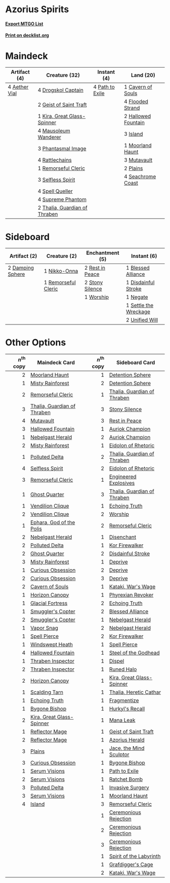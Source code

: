 # Azorius Spirits

#### [Export MTGO List](../collection/Azorius%20Spirits/Azorius%20Spirits.txt)
#### [Print on decklist.org](http://decklist.org/?deckmain=4%09Aether%20Vial%0A1%09Cavern%20of%20Souls%0A4%09Drogskol%20Captain%0A4%09Flooded%20Strand%0A2%09Geist%20of%20Saint%20Traft%0A2%09Hallowed%20Fountain%0A3%09Island%0A1%09Kira,%20Great%20Glass-Spinner%0A4%09Mausoleum%20Wanderer%0A1%09Moorland%20Haunt%0A3%09Mutavault%0A4%09Path%20to%20Exile%0A3%09Phantasmal%20Image%0A2%09Plains%0A4%09Rattlechains%0A1%09Remorseful%20Cleric%0A4%09Seachrome%20Coast%0A3%09Selfless%20Spirit%0A4%09Spell%20Queller%0A4%09Supreme%20Phantom%0A2%09Thalia,%20Guardian%20of%20Thraben&deckside=1%09Blessed%20Alliance%0A2%09Damping%20Sphere%0A1%09Disdainful%20Stroke%0A1%09Negate%0A1%09Nikko-Onna%0A1%09Remorseful%20Cleric%0A2%09Rest%20in%20Peace%0A1%09Settle%20the%20Wreckage%0A2%09Stony%20Silence%0A2%09Unified%20Will%0A1%09Worship)
# Maindeck

|                                      Artifact (4)                                      |                                             Creature (32)                                              |                                       Instant (4)                                        |                                          Land (20)                                           |
|----------------------------------------------------------------------------------------|--------------------------------------------------------------------------------------------------------|------------------------------------------------------------------------------------------|----------------------------------------------------------------------------------------------|
|4 [Aether Vial](http://gatherer.wizards.com/Pages/Card/Details.aspx?multiverseid=370514)|4 [Drogskol Captain](http://gatherer.wizards.com/Pages/Card/Details.aspx?multiverseid=244773)           |4 [Path to Exile](http://gatherer.wizards.com/Pages/Card/Details.aspx?multiverseid=370408)|1 [Cavern of Souls](http://gatherer.wizards.com/Pages/Card/Details.aspx?multiverseid=426057)  |
|                                                                                        |2 [Geist of Saint Traft](http://gatherer.wizards.com/Pages/Card/Details.aspx?multiverseid=409577)       |                                                                                          |4 [Flooded Strand](http://gatherer.wizards.com/Pages/Card/Details.aspx?multiverseid=405098)   |
|                                                                                        |1 [Kira, Great Glass-Spinner](http://gatherer.wizards.com/Pages/Card/Details.aspx?multiverseid=370349)  |                                                                                          |2 [Hallowed Fountain](http://gatherer.wizards.com/Pages/Card/Details.aspx?multiverseid=405100)|
|                                                                                        |4 [Mausoleum Wanderer](http://gatherer.wizards.com/Pages/Card/Details.aspx?multiverseid=414364)         |                                                                                          |3 [Island](http://gatherer.wizards.com/Pages/Card/Details.aspx?multiverseid=439602)           |
|                                                                                        |3 [Phantasmal Image](http://gatherer.wizards.com/Pages/Card/Details.aspx?multiverseid=425871)           |                                                                                          |1 [Moorland Haunt](http://gatherer.wizards.com/Pages/Card/Details.aspx?multiverseid=233239)   |
|                                                                                        |4 [Rattlechains](http://gatherer.wizards.com/Pages/Card/Details.aspx?multiverseid=409824)               |                                                                                          |3 [Mutavault](http://gatherer.wizards.com/Pages/Card/Details.aspx?multiverseid=152724)        |
|                                                                                        |1 [Remorseful Cleric](http://gatherer.wizards.com/Pages/Card/Details.aspx?multiverseid=447169)          |                                                                                          |2 [Plains](http://gatherer.wizards.com/Pages/Card/Details.aspx?multiverseid=439601)           |
|                                                                                        |3 [Selfless Spirit](http://gatherer.wizards.com/Pages/Card/Details.aspx?multiverseid=414332)            |                                                                                          |4 [Seachrome Coast](http://gatherer.wizards.com/Pages/Card/Details.aspx?multiverseid=209399)  |
|                                                                                        |4 [Spell Queller](http://gatherer.wizards.com/Pages/Card/Details.aspx?multiverseid=414494)              |                                                                                          |                                                                                              |
|                                                                                        |4 [Supreme Phantom](http://gatherer.wizards.com/Pages/Card/Details.aspx?multiverseid=447212)            |                                                                                          |                                                                                              |
|                                                                                        |2 [Thalia, Guardian of Thraben](http://gatherer.wizards.com/Pages/Card/Details.aspx?multiverseid=442025)|                                                                                          |                                                                                              |


# Sideboard

|                                       Artifact (2)                                        |                                         Creature (2)                                         |                                     Enchantment (5)                                      |                                          Instant (6)                                           |
|-------------------------------------------------------------------------------------------|----------------------------------------------------------------------------------------------|------------------------------------------------------------------------------------------|------------------------------------------------------------------------------------------------|
|2 [Damping Sphere](http://gatherer.wizards.com/Pages/Card/Details.aspx?multiverseid=443101)|1 [Nikko-Onna](http://gatherer.wizards.com/Pages/Card/Details.aspx?multiverseid=84639)        |2 [Rest in Peace](http://gatherer.wizards.com/Pages/Card/Details.aspx?multiverseid=442021)|1 [Blessed Alliance](http://gatherer.wizards.com/Pages/Card/Details.aspx?multiverseid=414302)   |
|                                                                                           |1 [Remorseful Cleric](http://gatherer.wizards.com/Pages/Card/Details.aspx?multiverseid=447169)|2 [Stony Silence](http://gatherer.wizards.com/Pages/Card/Details.aspx?multiverseid=425850)|1 [Disdainful Stroke](http://gatherer.wizards.com/Pages/Card/Details.aspx?multiverseid=446776)  |
|                                                                                           |                                                                                              |1 [Worship](http://gatherer.wizards.com/Pages/Card/Details.aspx?multiverseid=429865)      |1 [Negate](http://gatherer.wizards.com/Pages/Card/Details.aspx?multiverseid=447135)             |
|                                                                                           |                                                                                              |                                                                                          |1 [Settle the Wreckage](http://gatherer.wizards.com/Pages/Card/Details.aspx?multiverseid=435186)|
|                                                                                           |                                                                                              |                                                                                          |2 [Unified Will](http://gatherer.wizards.com/Pages/Card/Details.aspx?multiverseid=193456)       |


# Other Options

|*n*<sup>th</sup> copy|                                            Maindeck Card                                             |*n*<sup>th</sup> copy|                                            Sideboard Card                                            |
|--------------------:|------------------------------------------------------------------------------------------------------|--------------------:|------------------------------------------------------------------------------------------------------|
|                    2|[Moorland Haunt](http://gatherer.wizards.com/Pages/Card/Details.aspx?multiverseid=233239)             |                    1|[Detention Sphere](http://gatherer.wizards.com/Pages/Card/Details.aspx?multiverseid=270356)           |
|                    1|[Misty Rainforest](http://gatherer.wizards.com/Pages/Card/Details.aspx?multiverseid=426065)           |                    2|[Detention Sphere](http://gatherer.wizards.com/Pages/Card/Details.aspx?multiverseid=270356)           |
|                    2|[Remorseful Cleric](http://gatherer.wizards.com/Pages/Card/Details.aspx?multiverseid=447169)          |                    1|[Thalia, Guardian of Thraben](http://gatherer.wizards.com/Pages/Card/Details.aspx?multiverseid=442025)|
|                    3|[Thalia, Guardian of Thraben](http://gatherer.wizards.com/Pages/Card/Details.aspx?multiverseid=442025)|                    3|[Stony Silence](http://gatherer.wizards.com/Pages/Card/Details.aspx?multiverseid=425850)              |
|                    4|[Mutavault](http://gatherer.wizards.com/Pages/Card/Details.aspx?multiverseid=152724)                  |                    3|[Rest in Peace](http://gatherer.wizards.com/Pages/Card/Details.aspx?multiverseid=442021)              |
|                    3|[Hallowed Fountain](http://gatherer.wizards.com/Pages/Card/Details.aspx?multiverseid=405100)          |                    1|[Auriok Champion](http://gatherer.wizards.com/Pages/Card/Details.aspx?multiverseid=438575)            |
|                    1|[Nebelgast Herald](http://gatherer.wizards.com/Pages/Card/Details.aspx?multiverseid=414366)           |                    2|[Auriok Champion](http://gatherer.wizards.com/Pages/Card/Details.aspx?multiverseid=438575)            |
|                    2|[Misty Rainforest](http://gatherer.wizards.com/Pages/Card/Details.aspx?multiverseid=426065)           |                    1|[Eidolon of Rhetoric](http://gatherer.wizards.com/Pages/Card/Details.aspx?multiverseid=380409)        |
|                    1|[Polluted Delta](http://gatherer.wizards.com/Pages/Card/Details.aspx?multiverseid=405104)             |                    2|[Thalia, Guardian of Thraben](http://gatherer.wizards.com/Pages/Card/Details.aspx?multiverseid=442025)|
|                    4|[Selfless Spirit](http://gatherer.wizards.com/Pages/Card/Details.aspx?multiverseid=414332)            |                    2|[Eidolon of Rhetoric](http://gatherer.wizards.com/Pages/Card/Details.aspx?multiverseid=380409)        |
|                    3|[Remorseful Cleric](http://gatherer.wizards.com/Pages/Card/Details.aspx?multiverseid=447169)          |                    1|[Engineered Explosives](http://gatherer.wizards.com/Pages/Card/Details.aspx?multiverseid=370549)      |
|                    1|[Ghost Quarter](http://gatherer.wizards.com/Pages/Card/Details.aspx?multiverseid=430470)              |                    3|[Thalia, Guardian of Thraben](http://gatherer.wizards.com/Pages/Card/Details.aspx?multiverseid=442025)|
|                    1|[Vendilion Clique](http://gatherer.wizards.com/Pages/Card/Details.aspx?multiverseid=370390)           |                    1|[Echoing Truth](http://gatherer.wizards.com/Pages/Card/Details.aspx?multiverseid=370394)              |
|                    2|[Vendilion Clique](http://gatherer.wizards.com/Pages/Card/Details.aspx?multiverseid=370390)           |                    2|[Worship](http://gatherer.wizards.com/Pages/Card/Details.aspx?multiverseid=429865)                    |
|                    1|[Ephara, God of the Polis](http://gatherer.wizards.com/Pages/Card/Details.aspx?multiverseid=378517)   |                    2|[Remorseful Cleric](http://gatherer.wizards.com/Pages/Card/Details.aspx?multiverseid=447169)          |
|                    2|[Nebelgast Herald](http://gatherer.wizards.com/Pages/Card/Details.aspx?multiverseid=414366)           |                    1|[Disenchant](http://gatherer.wizards.com/Pages/Card/Details.aspx?multiverseid=201162)                 |
|                    2|[Polluted Delta](http://gatherer.wizards.com/Pages/Card/Details.aspx?multiverseid=405104)             |                    1|[Kor Firewalker](http://gatherer.wizards.com/Pages/Card/Details.aspx?multiverseid=442010)             |
|                    2|[Ghost Quarter](http://gatherer.wizards.com/Pages/Card/Details.aspx?multiverseid=430470)              |                    2|[Disdainful Stroke](http://gatherer.wizards.com/Pages/Card/Details.aspx?multiverseid=446776)          |
|                    3|[Misty Rainforest](http://gatherer.wizards.com/Pages/Card/Details.aspx?multiverseid=426065)           |                    1|[Deprive](http://gatherer.wizards.com/Pages/Card/Details.aspx?multiverseid=193519)                    |
|                    1|[Curious Obsession](http://gatherer.wizards.com/Pages/Card/Details.aspx?multiverseid=439692)          |                    2|[Deprive](http://gatherer.wizards.com/Pages/Card/Details.aspx?multiverseid=193519)                    |
|                    2|[Curious Obsession](http://gatherer.wizards.com/Pages/Card/Details.aspx?multiverseid=439692)          |                    3|[Deprive](http://gatherer.wizards.com/Pages/Card/Details.aspx?multiverseid=193519)                    |
|                    2|[Cavern of Souls](http://gatherer.wizards.com/Pages/Card/Details.aspx?multiverseid=426057)            |                    1|[Kataki, War's Wage](http://gatherer.wizards.com/Pages/Card/Details.aspx?multiverseid=370414)         |
|                    1|[Horizon Canopy](http://gatherer.wizards.com/Pages/Card/Details.aspx?multiverseid=438806)             |                    1|[Phyrexian Revoker](http://gatherer.wizards.com/Pages/Card/Details.aspx?multiverseid=220589)          |
|                    1|[Glacial Fortress](http://gatherer.wizards.com/Pages/Card/Details.aspx?multiverseid=435416)           |                    2|[Echoing Truth](http://gatherer.wizards.com/Pages/Card/Details.aspx?multiverseid=370394)              |
|                    1|[Smuggler's Copter](http://gatherer.wizards.com/Pages/Card/Details.aspx?multiverseid=417808)          |                    2|[Blessed Alliance](http://gatherer.wizards.com/Pages/Card/Details.aspx?multiverseid=414302)           |
|                    2|[Smuggler's Copter](http://gatherer.wizards.com/Pages/Card/Details.aspx?multiverseid=417808)          |                    1|[Nebelgast Herald](http://gatherer.wizards.com/Pages/Card/Details.aspx?multiverseid=414366)           |
|                    1|[Vapor Snag](http://gatherer.wizards.com/Pages/Card/Details.aspx?multiverseid=397738)                 |                    2|[Nebelgast Herald](http://gatherer.wizards.com/Pages/Card/Details.aspx?multiverseid=414366)           |
|                    1|[Spell Pierce](http://gatherer.wizards.com/Pages/Card/Details.aspx?multiverseid=425876)               |                    2|[Kor Firewalker](http://gatherer.wizards.com/Pages/Card/Details.aspx?multiverseid=442010)             |
|                    1|[Windswept Heath](http://gatherer.wizards.com/Pages/Card/Details.aspx?multiverseid=405115)            |                    1|[Spell Pierce](http://gatherer.wizards.com/Pages/Card/Details.aspx?multiverseid=425876)               |
|                    4|[Hallowed Fountain](http://gatherer.wizards.com/Pages/Card/Details.aspx?multiverseid=405100)          |                    1|[Steel of the Godhead](http://gatherer.wizards.com/Pages/Card/Details.aspx?multiverseid=270866)       |
|                    1|[Thraben Inspector](http://gatherer.wizards.com/Pages/Card/Details.aspx?multiverseid=409784)          |                    1|[Dispel](http://gatherer.wizards.com/Pages/Card/Details.aspx?multiverseid=201562)                     |
|                    2|[Thraben Inspector](http://gatherer.wizards.com/Pages/Card/Details.aspx?multiverseid=409784)          |                    1|[Runed Halo](http://gatherer.wizards.com/Pages/Card/Details.aspx?multiverseid=154005)                 |
|                    2|[Horizon Canopy](http://gatherer.wizards.com/Pages/Card/Details.aspx?multiverseid=438806)             |                    1|[Kira, Great Glass-Spinner](http://gatherer.wizards.com/Pages/Card/Details.aspx?multiverseid=370349)  |
|                    1|[Scalding Tarn](http://gatherer.wizards.com/Pages/Card/Details.aspx?multiverseid=426069)              |                    1|[Thalia, Heretic Cathar](http://gatherer.wizards.com/Pages/Card/Details.aspx?multiverseid=414338)     |
|                    1|[Echoing Truth](http://gatherer.wizards.com/Pages/Card/Details.aspx?multiverseid=370394)              |                    1|[Fragmentize](http://gatherer.wizards.com/Pages/Card/Details.aspx?multiverseid=417587)                |
|                    1|[Bygone Bishop](http://gatherer.wizards.com/Pages/Card/Details.aspx?multiverseid=409746)              |                    1|[Hurkyl's Recall](http://gatherer.wizards.com/Pages/Card/Details.aspx?multiverseid=397868)            |
|                    2|[Kira, Great Glass-Spinner](http://gatherer.wizards.com/Pages/Card/Details.aspx?multiverseid=370349)  |                    1|[Mana Leak](http://gatherer.wizards.com/Pages/Card/Details.aspx?multiverseid=397773)                  |
|                    1|[Reflector Mage](http://gatherer.wizards.com/Pages/Card/Details.aspx?multiverseid=407667)             |                    1|[Geist of Saint Traft](http://gatherer.wizards.com/Pages/Card/Details.aspx?multiverseid=409577)       |
|                    2|[Reflector Mage](http://gatherer.wizards.com/Pages/Card/Details.aspx?multiverseid=407667)             |                    1|[Azorius Herald](http://gatherer.wizards.com/Pages/Card/Details.aspx?multiverseid=376257)             |
|                    3|[Plains](http://gatherer.wizards.com/Pages/Card/Details.aspx?multiverseid=439601)                     |                    1|[Jace, the Mind Sculptor](http://gatherer.wizards.com/Pages/Card/Details.aspx?multiverseid=382979)    |
|                    3|[Curious Obsession](http://gatherer.wizards.com/Pages/Card/Details.aspx?multiverseid=439692)          |                    1|[Bygone Bishop](http://gatherer.wizards.com/Pages/Card/Details.aspx?multiverseid=409746)              |
|                    1|[Serum Visions](http://gatherer.wizards.com/Pages/Card/Details.aspx?multiverseid=425874)              |                    1|[Path to Exile](http://gatherer.wizards.com/Pages/Card/Details.aspx?multiverseid=370408)              |
|                    2|[Serum Visions](http://gatherer.wizards.com/Pages/Card/Details.aspx?multiverseid=425874)              |                    1|[Ratchet Bomb](http://gatherer.wizards.com/Pages/Card/Details.aspx?multiverseid=205482)               |
|                    3|[Polluted Delta](http://gatherer.wizards.com/Pages/Card/Details.aspx?multiverseid=405104)             |                    1|[Invasive Surgery](http://gatherer.wizards.com/Pages/Card/Details.aspx?multiverseid=409811)           |
|                    3|[Serum Visions](http://gatherer.wizards.com/Pages/Card/Details.aspx?multiverseid=425874)              |                    1|[Moorland Haunt](http://gatherer.wizards.com/Pages/Card/Details.aspx?multiverseid=233239)             |
|                    4|[Island](http://gatherer.wizards.com/Pages/Card/Details.aspx?multiverseid=439602)                     |                    3|[Remorseful Cleric](http://gatherer.wizards.com/Pages/Card/Details.aspx?multiverseid=447169)          |
|                     |                                                                                                      |                    1|[Ceremonious Rejection](http://gatherer.wizards.com/Pages/Card/Details.aspx?multiverseid=417613)      |
|                     |                                                                                                      |                    2|[Ceremonious Rejection](http://gatherer.wizards.com/Pages/Card/Details.aspx?multiverseid=417613)      |
|                     |                                                                                                      |                    3|[Ceremonious Rejection](http://gatherer.wizards.com/Pages/Card/Details.aspx?multiverseid=417613)      |
|                     |                                                                                                      |                    1|[Spirit of the Labyrinth](http://gatherer.wizards.com/Pages/Card/Details.aspx?multiverseid=378399)    |
|                     |                                                                                                      |                    1|[Grafdigger's Cage](http://gatherer.wizards.com/Pages/Card/Details.aspx?multiverseid=426046)          |
|                     |                                                                                                      |                    2|[Kataki, War's Wage](http://gatherer.wizards.com/Pages/Card/Details.aspx?multiverseid=370414)         |

